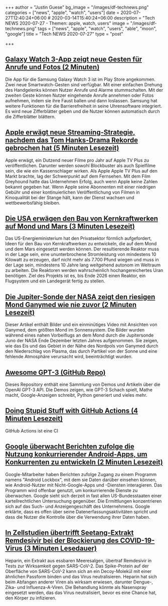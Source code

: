 +++
author = "Justin Guese"
bg_image = "/images/df-technews.png"
categories = ["news", "apple", "watch", "users"]
date = 2020-07-27T12:40:24+06:00 # 2020-03-14T15:40:24+06:00
description = "Tech NEWS 2020-07-27 - Themen: apple, watch, users"
image = "/images/df-technews.png"
tags = ["news", "apple", "watch", "users", "able", "moon", "google"]
title = "Tech NEWS 2020-07-27"
type = "post"

+++

## [Galaxy Watch 3-App zeigt neue Gesten für Anrufe und Fotos (2 Minuten)](https://9to5google.com/2020/07/24/samsung-galaxy-watch-3-gestures-features//1/010001738fbe52ec-970ab62c-8f4e-4d55-bc33-9c273209f8c2-000000/qEYrFJk8ps8BaRQ2oX6ZYMsKCzoDO3CYkzXVXGROwoQ=151)

 Die App für die Samsung Galaxy Watch 3 ist im Play Store angekommen. Zwei neue Smartwatch-Gesten sind verfügbar. Mit einer einfachen Drehung des Handgelenks können Nutzer Anrufe und Alarme stummschalten. Mit der zweiten Geste können Nutzer eingehende Anrufe annehmen oder Fotos aufnehmen, indem sie ihre Faust ballen und dann loslassen. Samsung hat weitere Funktionen für die Barrierefreiheit in seine Uhrensoftware integriert. Es wird neue Zifferblätter geben und die Nutzer können automatisch durch die Zifferblätter blättern.

## [Apple erwägt neue Streaming-Strategie, nachdem das Tom Hanks-Drama Rekorde gebrochen hat (5 Minuten Lesezeit)](https://www.fastcompany.com/90531251/apple-eyes-new-streaming-strategy-after-tom-hanks-drama-breaks-records/1/010001738fbe52ec-970ab62c-8f4e-4d55-bc33-9c273209f8c2-000000/8OlbEGgTt-pjUdd4wTBLxAerLZx5dhBgK_lDHE_0nwg=151)

 Apple erwägt, ein Dutzend neuer Filme pro Jahr auf Apple TV Plus zu veröffentlichen. Darunter werden sowohl Blockbuster als auch Spielfilme sein, die wie ein Kassenschlager wirken. Als Apple Apple TV Plus auf den Markt brachte, lag der Schwerpunkt auf dem Fernsehen. Mit dem Film Greyhound hatte das Unternehmen Erfolg, auch wenn Apple keine Zahlen bekannt gegeben hat. Wenn Apple seine Abonnenten mit einer niedrigen Gebühr und einer kontinuierlichen Veröffentlichung von Filmen in Kinoqualität bei der Stange hält, kann der Dienst wachsen und wettbewerbsfähig bleiben.

## [Die USA erwägen den Bau von Kernkraftwerken auf Mond und Mars (3 Minuten Lesezeit)](https://time.com/5871667/nuclear-power-plant-moon//1/010001738fbe52ec-970ab62c-8f4e-4d55-bc33-9c273209f8c2-000000/VsXOgCTUDNVAMzyb0zCPG7_N7EYctgycC0jH0REd3M4=151)

 Das US-Energieministerium hat den Privatsektor förmlich aufgefordert, Ideen für den Bau von Kernkraftwerken zu entwickeln, die auf dem Mond und dem Mars eingesetzt werden können. Der resultierende Reaktor muss in der Lage sein, eine ununterbrochene Stromleistung von mindestens 10 Kilowatt zu erzeugen, darf nicht mehr als 7.700 Pfund wiegen und muss in der Lage sein, mindestens 10 Jahre lang weitgehend autonom im Weltraum zu arbeiten. Die Reaktoren werden wahrscheinlich hochangereichertes Uran benötigen. Ziel des Projekts ist es, bis Ende 2026 einen Reaktor, ein Flugsystem und ein Landegerät fertig zu stellen.

## [Die Jupiter-Sonde der NASA zeigt den riesigen Mond Ganymed wie nie zuvor (2 Minuten Lesezeit)](https://www.space.com/jupiter-moon-ganymede-north-pole-photos.html/1/010001738fbe52ec-970ab62c-8f4e-4d55-bc33-9c273209f8c2-000000/9D5tIKemlrl8ZAnFgWnkbTuKqc4rf4qR5mK4DBL26Pg=151)

 Dieser Artikel enthält Bilder und ein einminütiges Video mit Ansichten von Ganymed, dem größten Mond im Sonnensystem. Die Bilder wurden während eines nahen Vorbeiflugs an dem Mond durch die Jupitersonde Juno der NASA Ende Dezember letzten Jahres aufgenommen. Sie zeigen, wie das Eis und das Gebiet in der Nähe des Nordpols von Ganymed durch den Niederschlag von Plasma, das durch Partikel von der Sonne und eine fehlende Atmosphäre verursacht wird, beeinträchtigt wurden.

## [Awesome GPT-3 (GitHub Repo)](https://github.com/elyase/awesome-gpt3/1/010001738fbe52ec-970ab62c-8f4e-4d55-bc33-9c273209f8c2-000000/gZQLkd3rbAQiexqN8CmoPtC3bUpE_4Z4X1ko4Va80ng=151)

 Dieses Repository enthält eine Sammlung von Demos und Artikeln über die OpenAI GPT-3 API. Die Demos zeigen, wie GPT-3 Schach spielt, Mathe macht, Google-Anzeigen schreibt, Python generiert und vieles mehr.

## [Doing Stupid Stuff with GitHub Actions (4 Minuten Lesezeit)](https://devopsdirective.com/posts/2020/07/stupid-github-actions//1/010001738fbe52ec-970ab62c-8f4e-4d55-bc33-9c273209f8c2-000000/wcuIPMvC1kQ-vS9pC8hCi97ZfTJNVs6rASaPrGaeOqM=151)

 GitHub Actions ist eine CI

## [Google überwacht Berichten zufolge die Nutzung konkurrierender Android-Apps, um Konkurrenten zu entwickeln (2 Minuten Lesezeit)](https://www.theverge.com/2020/7/24/21336946/google-android-lockbox-data-rival-apps-antitrust-scrutiny/1/010001738fbe52ec-970ab62c-8f4e-4d55-bc33-9c273209f8c2-000000/hICnWUILPEsYo6ZfYc7yBOwRZvwQVKDq7WWoaq8c5jk=151)

 Google-Mitarbeiter haben Berichten zufolge Zugang zu einem Programm namens "Android Lockbox", mit dem sie Daten darüber einsehen können, wie Android-Nutzer mit Nicht-Google-Apps und -Diensten interagieren. Das Programm wird offenbar genutzt, um konkurrierende Dienste zu überwachen. Google sieht sich derzeit in fast allen US-Bundesstaaten einer kartellrechtlichen Untersuchung gegenüber. Die Ermittlungen konzentrieren sich auf das Such- und Anzeigengeschäft des Unternehmens. Google erklärte, dass es offen über seine Datenerfassungsaktivitäten spricht und dass die Nutzer die Kontrolle über die Verwendung ihrer Daten haben.

## [In Zellstudien übertrifft Seetang-Extrakt Remdesivir bei der Blockierung des COVID-19-Virus (3 Minuten Lesedauer)](https://news.rpi.edu/content/2020/07/23/cell-studies-seaweed-extract-outperforms-remdesivir-blocking-covid-19-virus/1/010001738fbe52ec-970ab62c-8f4e-4d55-bc33-9c273209f8c2-000000/DBIdLSPR7PVQzss0D0DptXfEHnRiUjD3Kq23yjYX-Qg=151)

 Heparin, ein Extrakt aus essbaren Meeresalgen, übertraf Remdesivir in Tests zur Wirksamkeit gegen SARS-CoV-2. Das Spike-Protein auf der Oberfläche von SARS-CoV-2 kann sich an ein Decoy-Molekül mit einer ähnlichen Passform binden und das Virus neutralisieren. Heparin hat sich beim Abfangen anderer Viren als wirksam erwiesen, darunter Dengue-, Zika- und Influenza-A-Viren. Die Behandlung könnte als Nasenspray eingesetzt werden, das das Virus neutralisiert, bevor es eine Chance hat, den Körper zu infizieren.

